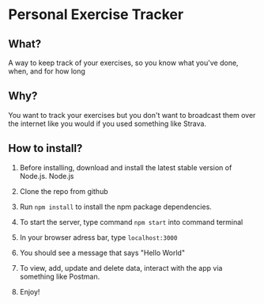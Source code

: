 # Personal Exercise Tracker

## What?

A way to keep track of your exercises, so you know what you've done, when, and for how long

## Why?

You want to track your exercises but you don't want to broadcast them over
the internet like you would if you used something like Strava.

## How to install?

1. Before installing, download and install the latest stable version of Node.js. Node.js

2. Clone the repo from github

3. Run `npm install` to install the npm package dependencies.

4. To start the server, type command `npm start` into command terminal

5. In your browser adress bar, type `localhost:3000`

6. You should see a message that says "Hello World"

7. To view, add, update and delete data, interact with the app via something like Postman.

8. Enjoy!